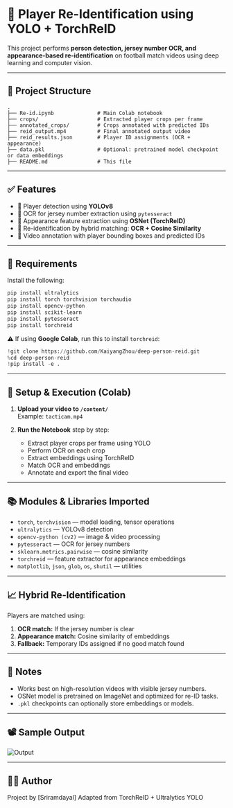 
# 🎯 Player Re-Identification using YOLO + TorchReID

This project performs **person detection, jersey number OCR, and appearance-based re-identification** on football match videos using deep learning and computer vision.

---

## 📁 Project Structure

```
.
├── Re-id.ipynb              # Main Colab notebook
├── crops/                   # Extracted player crops per frame
├── annotated_crops/         # Crops annotated with predicted IDs
├── reid_output.mp4          # Final annotated output video
├── reid_results.json        # Player ID assignments (OCR + appearance)
├── data.pkl                 # Optional: pretrained model checkpoint or data embeddings
├── README.md                # This file
```

---

## ✅ Features

- 🧠 Player detection using **YOLOv8**
- 🔢 OCR for jersey number extraction using `pytesseract`
- 🔁 Appearance feature extraction using **OSNet (TorchReID)**
- 🤝 Re-identification by hybrid matching: **OCR + Cosine Similarity**
- 📼 Video annotation with player bounding boxes and predicted IDs

---

## 🔧 Requirements

Install the following:

```bash
pip install ultralytics
pip install torch torchvision torchaudio
pip install opencv-python
pip install scikit-learn
pip install pytesseract
pip install torchreid
```

⚠️ If using **Google Colab**, run this to install `torchreid`:

```python
!git clone https://github.com/KaiyangZhou/deep-person-reid.git
%cd deep-person-reid
!pip install -e .
```

---

## 🚀 Setup & Execution (Colab)

1. **Upload your video to `/content/`**  
   Example: `tacticam.mp4`

2. **Run the Notebook** step by step:
   - Extract player crops per frame using YOLO
   - Perform OCR on each crop
   - Extract embeddings using TorchReID
   - Match OCR and embeddings
   - Annotate and export the final video

---

## 📚 Modules & Libraries Imported

- `torch`, `torchvision` — model loading, tensor operations
- `ultralytics` — YOLOv8 detection
- `opencv-python (cv2)` — image & video processing
- `pytesseract` — OCR for jersey numbers
- `sklearn.metrics.pairwise` — cosine similarity
- `torchreid` — feature extractor for appearance embeddings
- `matplotlib`, `json`, `glob`, `os`, `shutil` — utilities

---

## 📈 Hybrid Re-Identification

Players are matched using:
1. **OCR match:** If the jersey number is clear
2. **Appearance match:** Cosine similarity of embeddings
3. **Fallback:** Temporary IDs assigned if no good match found

---

## 📝 Notes

- Works best on high-resolution videos with visible jersey numbers.
- OSNet model is pretrained on ImageNet and optimized for re-ID tasks.
- `.pkl` checkpoints can optionally store embeddings or models.

---

## 📽️ Sample Output

![Output](https://i.imgur.com/xBcdP0H.gif)

---

## 👨‍💻 Author

Project by [Sriramdayal]
Adapted from TorchReID + Ultralytics YOLO